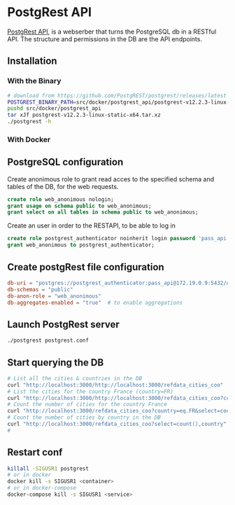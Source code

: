 # PostgRest API

[PostgRest API](https://docs.postgrest.org/en/v12/index.html), is a webserber that turns the PostgreSQL db in a RESTful API. The structure and permissions in the DB are the API endpoints.

## Installation

### With the Binary

```bash
# download from https://github.com/PostgREST/postgrest/releases/latest
POSTGREST_BINARY_PATH=src/docker/postgrest_api/postgrest-v12.2.3-linux-static-x64.tar.xz
pushd src/docker/postgrest_api
tar xJf postgrest-v12.2.3-linux-static-x64.tar.xz
./postgrest -h
```

### With Docker


## PostgreSQL configuration

Create anonimous role to grant read acces to the specified schema and tables of the DB, for the web requests.

```sql
create role web_anonimous nologin;
grant usage on schema public to web_anonimous;
grant select on all tables in schema public to web_anonimous;
```

Create an user in order to the RESTAPI, to be able to log in
```sql
create role postgrest_authenticator noinherit login password 'pass_api';
grant web_anonimous to postgrest_authenticator;
```

## Create postgRest file configuration

```conf
db-uri = "postgres://postgrest_authenticator:pass_api@172.19.0.9:5432/dst_airlines_db"
db-schemas = "public"
db-anon-role = "web_anonimous"
db-aggregates-enabled = "true"  # to enable aggregations
```

## Launch PostgRest server

```bash
./postgrest postgrest.conf
```

## Start querying the DB

```bash
# List all the cities & countries in the DB
curl "http://localhost:3000/http://localhost:3000/refdata_cities_coo"
# List the cities for the country France (country=FR)
curl "http://localhost:3000/http://localhost:3000/refdata_cities_coo?country=eq.FR"
# Count the number of cities for the country France
curl "http://localhost:3000/refdata_cities_coo?country=eq.FR&select=count()"
# Count the number of cities by country in the DB
curl "http://localhost:3000/refdata_cities_coo?select=count(),country"
# 
```


## Restart conf

```bash
killall -SIGUSR1 postgrest
# or in docker
docker kill -s SIGUSR1 <container>
# or in docker-compose
docker-compose kill -s SIGUSR1 <service>
```